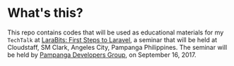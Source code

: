 # What's this?

This repo contains codes that will be used as educational materials for my `TechTalk` at [LaraBits: First Steps to Laravel](https://www.facebook.com/pampdev/photos/a.1780612582174581.1073741827.1780609138841592/1993308470904990/?type=1&theater), a seminar that will be held at Cloudstaff, SM Clark, Angeles City, Pampanga Philippines. The seminar will be held by [Pampanga Developers Group](https://www.facebook.com/pampdev/), on September 16, 2017.
